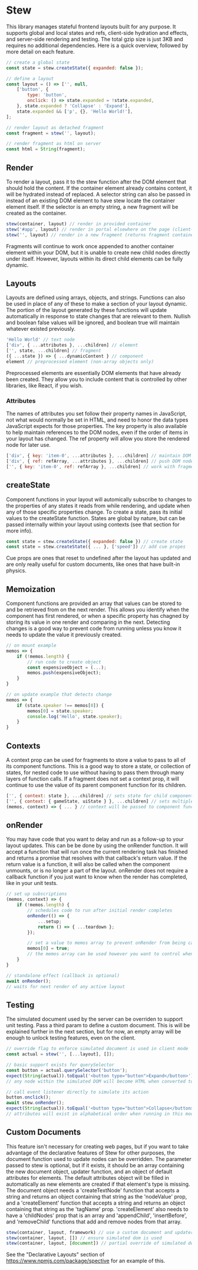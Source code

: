 # Stew
This library manages stateful frontend layouts built for any purpose. It supports global and local states and refs, client-side hydration and effects, and server-side rendering and testing. The total gzip size is just 3KB and requires no additional dependencies. Here is a quick overview, followed by more detail on each feature.

```js
// create a global state
const state = stew.createState({ expanded: false });

// define a layout
const layout = () => ['', null,
	['button', {
		type: 'button',
		onclick: () => state.expanded = !state.expanded,
	}, state.expanded ? 'Collapse' : 'Expand'],
	state.expanded && ['p', {}, 'Hello World!'],
];

// render layout as detached fragment
const fragment = stew('', layout);

// render fragment as html on server
const html = String(fragment);
```

## Render
To render a layout, pass it to the stew function after the DOM element that should hold the content. If the container element already contains content, it will be hydrated instead of replaced. A selector string can also be passed in instead of an existing DOM element to have stew locate the container element itself. If the selector is an empty string, a new fragment will be created as the container.

```js
stew(container, layout) // render in provided container
stew('#app', layout) // render in portal elsewhere on the page (client-side only)
stew('', layout) // render in a new fragment (returns fragment container)
```

Fragments will continue to work once appended to another container element within your DOM, but it is unable to create new child nodes directly under itself. However, layouts within its direct child elements can be fully dynamic.

## Layouts
Layouts are defined using arrays, objects, and strings. Functions can also be used in place of any of these to make a section of your layout dynamic. The portion of the layout generated by these functions will update automatically in response to state changes that are relevant to them. Nullish and boolean false values will be ignored, and boolean true will maintain whatever existed previously.

```js
'Hello World' // text node
['div', { ...attributes }, ...children] // element
['', state, ...children] // fragment
({ ...state }) => { ...dynamicContent } // component
element // preprocessed element (non-array objects only)
```

Preprocessed elements are essentially DOM elements that have already been created. They allow you to include content that is controlled by other libraries, like React, if you wish.

### Attributes
The names of attributes you set follow their property names in JavaScript, not what would normally be set in HTML, and need to honor the data types JavaScript expects for those properties. The key property is also available to help maintain references to the DOM nodes, even if the order of items in your layout has changed. The ref property will allow you store the rendered node for later use.

```js
['div', { key: 'item-0', ...attributes }, ...children] // maintain DOM reference using key prop
['div', { ref: refArray, ...attributes }, ...children] // push DOM node to an array using ref prop
['', { key: 'item-0', ref: refArray }, ...children] // work with fragments as well, but ref will store parent node
```

## createState
Component functions in your layout will automically subscribe to changes to the properties of any states it reads from while rendering, and update when any of those specific properties change. To create a state, pass its initial values to the createState function. States are global by nature, but can be passed internally within your layout using contexts (see that section for more info).

```js
const state = stew.createState({ expanded: false }) // create state
const state = stew.createState({ ... }, ['speed']) // add cue propes
```

Cue props are ones that reset to undefined after the layout has updated and are only really useful for custom documents, like ones that have built-in physics.

## Memoization
Component functions are provided an array that values can be stored to and be retrieved from on the next render. This allows you identify when the component has first rendered, or when a specific property has chagned by storing its value in one render and comparing in the next. Detecting changes is a good way to prevent code from running unless you know it needs to update the value it previously created.

```js
// on mount example
memos => {
	if (!memos.length) {
		// run code to create object
		const expensiveObject = (...);
		memos.push(expensiveObject);
	}
}

// on update example that detects change
memos => {
	if (state.speaker !== memos[0]) {
		memos[0] = state.speaker;
		console.log('Hello', state.speaker);
	}
}
```

## Contexts
A context prop can be used for fragments to store a value to pass to all of its component functions. This is a good way to store a state, or collection of states, for nested code to use without having to pass them through many layers of function calls. If a fragment does not set a context prop, it will continue to use the value of its parent component function for its children.

```js
['', { context: state }, ...children] // sets state for child component functions
['', { context: { gameState, uiState } }, ...children] // sets multiple states
(memos, context) => { ... } // context will be passed to component functions as the second parameter
```

## onRender
You may have code that you want to delay and run as a follow-up to your layout updates. This can be be done by using the onRender function. It will accept a function that will run once the current rendering task has finished and returns a promise that resolves with that callback's return value. If the return value is a function, it will also be called when the component unmounts, or is no longer a part of the layout. onRender does not require a callback function if you just want to know when the render has completed, like in your unit tests.

```js
// set up subscriptions
(memos, context) => {
	if (!memos.length) {
		// schedules code to run after initial render completes
		onRender(() => {
			...setup;
			return () => { ...teardown };
		});

		// set a value to memos array to prevent onRender from being called on update
		memos[0] = true;
		// the memos array can be used however you want to control when onRenders run
	}
}

// standalone effect (callback is optional)
await onRender();
// waits for next render of any active layout
```

## Testing
The simulated document used by the server can be overriden to support unit testing. Pass a third param to define a custom document. This is will be explained further in the next section, but for now, an empty array will be enough to unlock testing features, even on the client.

```js
// override flag to enforce simulated document is used in client mode
const actual = stew('', [...layout], []);

// basic support exists for querySelector
const button = actual.querySelector('button');
expect(String(actual)).toEqual('<button type="button">Expand</button>');
// any node within the simulated DOM will become HTML when converted to a string

// call event listener directly to simulate its action
button.onclick();
await stew.onRender();
expect(String(actual)).toEqual('<button type="button">Collapse</button><p>Hello World!</p>');
// attributes will exist in alphabetical order when running in this mode
```

## Custom Documents
This feature isn't necessary for creating web pages, but if you want to take advantage of the declarative features of Stew for other purposes, the document function used to update nodes can be overridden. The parameter passed to stew is optional, but if it exists, it should be an array containing the new document object, updater function, and an object of default attributes for elements. The default attributes object will be filled in automatically as new elements are created if that element's type is missing. The document object needs a 'createTextNode' function that accepts a string and returns an object containing that string as the 'nodeValue' prop, and a 'createElement' function that accepts a string and returns an object containing that string as the 'tagName' prop. 'createElement' also needs to have a 'childNodes' prop that is an array and 'appendChild', 'insertBefore', and 'removeChild' functions that add and remove nodes from that array.

```js
stew(container, layout, framework) // use a custom document and updater function
stew(container, layout, []) // ensure simulated dom is used
stew(container, layout, [document]) // partial override of simulated dom
```

See the "Declarative Layouts" section of https://www.npmjs.com/package/spective for an example of this.
